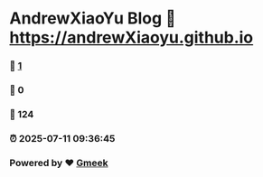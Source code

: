 # AndrewXiaoYu Blog :link: https://andrewXiaoyu.github.io 
### :page_facing_up: [1](https://andrewXiaoyu.github.io/tag.html) 
### :speech_balloon: 0 
### :hibiscus: 124 
### :alarm_clock: 2025-07-11 09:36:45 
### Powered by :heart: [Gmeek](https://github.com/Meekdai/Gmeek)
